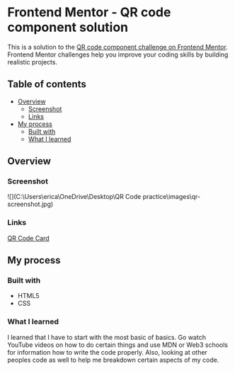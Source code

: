 # Frontend Mentor - QR code component solution

This is a solution to the [QR code component challenge on Frontend Mentor](https://www.frontendmentor.io/challenges/qr-code-component-iux_sIO_H). Frontend Mentor challenges help you improve your coding skills by building realistic projects.

## Table of contents

- [Overview](#overview)
  - [Screenshot](#screenshot)
  - [Links](#links)
- [My process](#my-process)
  - [Built with](#built-with)
  - [What I learned](#what-i-learned)


## Overview

### Screenshot

![](C:\Users\erica\OneDrive\Desktop\QR Code practice\images\qr-screenshot.jpg)


### Links

[QR Code Card](https://yothatscrazy.github.io/QR-Code-practice/)

## My process

### Built with

- HTML5
- CSS

### What I learned

I learned that I have to start with the most basic of basics. Go watch YouTube videos on how to do certain things and use MDN or Web3 schools for information how to write the code properly. Also, looking at other peoples code as well to help me breakdown certain aspects of my code.
